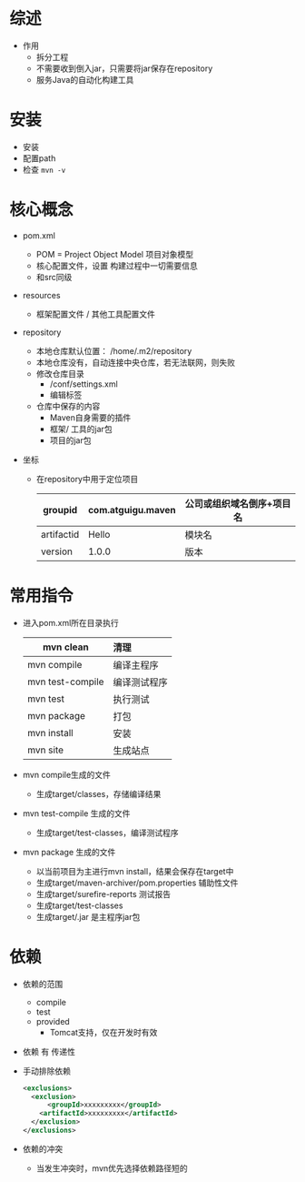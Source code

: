 # 综述

- 作用
  - 拆分工程
  - 不需要收到倒入jar，只需要将jar保存在repository
  - 服务Java的自动化构建工具

# 安装

- 安装
- 配置path
- 检查 `mvn -v`

# 核心概念

- pom.xml

  - POM = Project Object Model 项目对象模型
  - 核心配置文件，设置 构建过程中一切需要信息
  - 和src同级

- resources

  - 框架配置文件 / 其他工具配置文件

- repository

  - 本地仓库默认位置： /home/.m2/repository
  - 本地仓库没有，自动连接中央仓库，若无法联网，则失败
  - 修改仓库目录
    - /conf/settings.xml
    - 编辑<localRepository>标签
  - 仓库中保存的内容
    - Maven自身需要的插件
    - 框架/ 工具的jar包
    - 项目的jar包

- 坐标

  - 在repository中用于定位项目

    | groupid    | <groupid>com.atguigu.maven</groupid> | 公司或组织域名倒序+项目名 |
    | ---------- | ------------------------------------ | ------------------------- |
    | artifactid | <artifactid>Hello</artifactid>       | 模块名                    |
    | version    | <version>1.0.0</version>             | 版本                      |

# 常用指令

- 进入pom.xml所在目录执行

  | mvn  clean        | 清理         |
  | ----------------- | :----------- |
  | mvn  compile      | 编译主程序   |
  | mvn  test-compile | 编译测试程序 |
  | mvn  test         | 执行测试     |
  | mvn  package      | 打包         |
  | mvn  install      | 安装         |
  | mvn  site         | 生成站点     |

- mvn compile生成的文件
  - 生成target/classes，存储编译结果
- mvn test-compile 生成的文件
  - 生成target/test-classes，编译测试程序
- mvn package 生成的文件
  - 以当前项目为主进行mvn install，结果会保存在target中
  - 生成target/maven-archiver/pom.properties 辅助性文件
  - 生成target/surefire-reports 测试报告
  - 生成target/test-classes
  - 生成target/.jar 是主程序jar包

# 依赖

- 依赖的范围

  - compile
  - test
  - provided
    - Tomcat支持，仅在开发时有效

- 依赖 有 传递性

- 手动排除依赖

  ```xml
  <exclusions>
  	<exclusion>
    	<groupId>xxxxxxxxx</groupId>
      <artifactId>xxxxxxxxx</artifactId>
    </exclusion>
  </exclusions>
  ```

- 依赖的冲突

  - 当发生冲突时，mvn优先选择依赖路径短的

    
